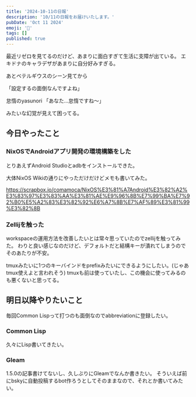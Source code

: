 ```yaml
---
title: '2024-10-11の日報'
description: '10/11の日報をお届けいたします。'
pubDate: 'Oct 11 2024'
emoji: '🦊'
tags: []
published: true
---
```


最近リゼロを見てるのだけど、あまりに面白すぎて生活に支障が出ている。
エキドナのキャラデザがあまりに自分好みすぎる。

あとベテルギウスのシーン見てから

「設定するの面倒なんですよね」

怠惰のyasunori 「あなた...怠惰ですね～」

みたいな幻覚が見えて困ってる。

## 今日やったこと

### NixOSでAndroidアプリ開発の環境構築をした

とりあえずAndroid Studioとadbをインストールできた。

大体NixOS Wikiの通りにやっただけだけどメモも書いてみた。

https://scrapbox.io/comamoca/NixOS%E3%81%A7Android%E3%82%A2%E3%83%97%E3%83%AA%E3%81%AE%E9%96%8B%E7%99%BA%E7%92%B0%E5%A2%83%E3%82%92%E6%A7%8B%E7%AF%89%E3%81%99%E3%82%8B

### Zellijを触った

workspaceの運用方法を改善したいとは常々思っていたのでzellijを触ってみた。
わりと良い感じなのだけど、デフォルトだと結構キーが潰れてしまうのでそのあたりが不安。

tmuxみたいに1つのキーバインドをprefixみたいにできるようにしたい。(じゃあtmux使えよと言われそう)
tmuxも前は使っていたし、この機会に使ってみるのも悪くないと思ってる。

## 明日以降やりたいこと

毎回Common Lispって打つのも面倒なのでabbreviationに登録したい。

### Common Lisp

久々にLisp書いてきたい。

### Gleam

1.5.0の記事書けてないし、久しぶりにGleamでなんか書きたい。
そういえば前にbskyに自動投稿するbot作ろうとしてそのままなので、それとか書いてみたい。

